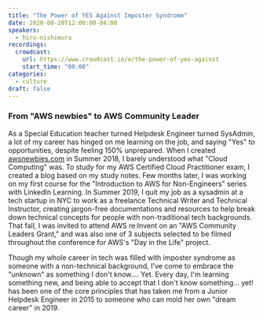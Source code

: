 ```yaml
---
title: "The Power of YES Against Imposter Syndrome"
date: 2020-08-20T12:00:00-04:00
speakers:
  - hiro-nishimura
recordings:
  crowdcast:
    url: https://www.crowdcast.io/e/the-power-of-yes-against
    start_time: "00:00"
categories:
  - culture
draft: false
---
```


### From "AWS newbies" to AWS Community Leader

As a Special Education teacher turned Helpdesk Engineer turned SysAdmin, a lot of my career has hinged on me learning on the job, and saying "Yes" to opportunities, despite feeling 150% unprepared. When I created [awsnewbies.com](http://awsnewbies.com/) in Summer 2018, I barely understood what "Cloud Computing" was. To study for my AWS Certified Cloud Practitioner exam, I created a blog based on my study notes. Few months later, I was working on my first course for the "Introduction to AWS for Non-Engineers" series with LinkedIn Learning. In Summer 2019, I quit my job as a sysadmin at a tech startup in NYC to work as a freelance Technical Writer and Technical Instructor, creating jargon-free documentations and resources to help break down technical concepts for people with non-traditional tech backgrounds. That fall, I was invited to attend AWS re:Invent on an "AWS Community Leaders Grant," and was also one of 3 subjects selected to be filmed throughout the conference for AWS's "Day in the Life" project.

Though my whole career in tech was filled with imposter syndrome as someone with a non-technical background, I've come to embrace the "unknown" as something I don't know.... Yet. Every day, I'm learning something new, and being able to accept that I don't know something... yet! has been one of the core principles that has taken me from a Junior Helpdesk Engineer in 2015 to someone who can mold her own "dream career" in 2019.